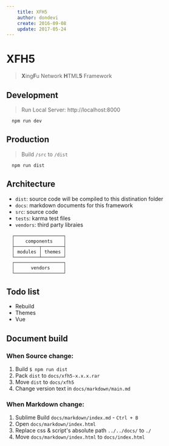 ```yaml
---
    title: XFH5
    author: dondevi
    create: 2016-09-08
    update: 2017-05-24
---
```


# XFH5
> **X**ing**F**u Network **H**TML**5** Framework


## Development
> Run Local Server: http://localhost:8000

```shell
  npm run dev
```


## Production
> Build `/src` to `/dist`

```
  npm run dist
```


## Architecture

* `dist`: source code will be compiled to this distination folder
* `docs`: markdown documents for this framework
* `src`:  source code
* `tests`: karma test files
* `vendors`: third party libraies

```
  ┌──────────────────┐
  │    components    │
  ├─────────┬────────┤
  │ modules │ themes │
  └─────────┴────────┘
  ┌──────────────────┐
  │      vendors     │
  └──────────────────┘
```

## Todo list

* Rebuild
* Themes
* Vue


## Document build

### When Source change:
1. Build `$ npm run dist`
2. Pack `dist` to `docs/xfh5-x.x.x.rar`
3. Move `dist` to `docs/xfh5`
4. Change version text in `docs/markdown/main.md`

### When Markdown change:
1. Sublime Build `docs/markdown/index.md` - `Ctrl + B`
2. Open `docs/markdown/index.html`
3. Replace css & script's absolute path `../../docs/` to `./`
4. Move `docs/markdown/index.html` to `docs/index.html`
